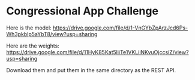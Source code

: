# Congressional App Challenge

Here is the model: https://drive.google.com/file/d/1-VnGYbZpArzJcd6Ps-Wh3pkblp5aYbT8/view?usp=sharing 

Here are the weights: https://drive.google.com/file/d/11HyK85Kat5liiTe1VKLiiNKvuOjccsiZ/view?usp=sharing

Download them and put them in the same directory as the REST API.

